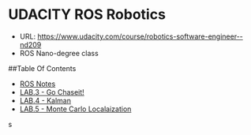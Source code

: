 # UDACITY ROS Robotics
- URL: https://www.udacity.com/course/robotics-software-engineer--nd209
- ROS Nano-degree class

##Table Of Contents
- [ROS Notes](./doc/README.md)
- [LAB.3 - Go Chaseit!](./chase/README.md)
- [LAB.4 - Kalman](./localization/README.md)
- [LAB.5 - Monte Carlo Localaization](./mcl/README.md)

s